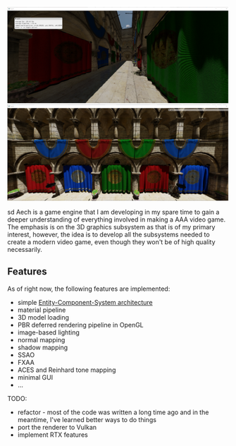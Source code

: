 ![sponza1](/images/sponza1.png)
![sponza2](/images/sponza2.png)

sd
Aech is a game engine that I am developing in my spare time to gain a deeper understanding of everything involved in making a AAA video game.
The emphasis is on the 3D graphics subsystem as that is of my primary interest, however, the idea is to develop all the subsystems needed to create a modern video game, even though they won't be of high quality necessarily.

## Features 
As of right now, the following features are implemented:
* simple [Entity-Component-System architecture](https://en.wikipedia.org/wiki/Entity_component_system)
* material pipeline 
* 3D model loading
* PBR deferred rendering pipeline in OpenGL
* image-based lighting 
* normal mapping
* shadow mapping
* SSAO
* FXAA
* ACES and Reinhard tone mapping
* minimal GUI
* ...

TODO:
* refactor - most of the code was written a long time ago and in the meantime, I've learned better ways to do things
* port the renderer to Vulkan
* implement RTX features
